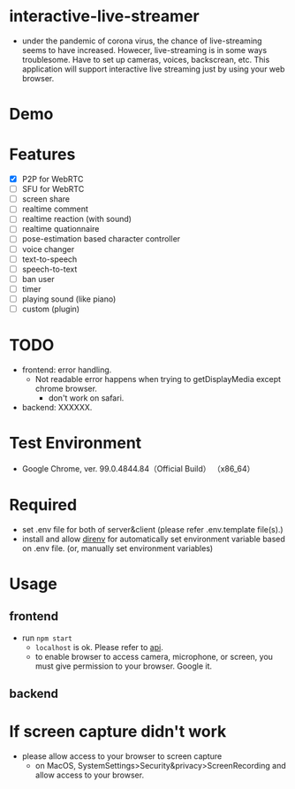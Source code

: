 # interactive-live-streamer
- under the pandemic of corona virus, the chance of live-streaming seems to have increased. Howecer, live-streaming is in some ways troublesome. Have to set up cameras, voices, backscrean, etc. This application will support interactive live streaming just by using your web browser.

# Demo

# Features
- [x] P2P for WebRTC
- [ ] SFU for WebRTC
- [ ] screen share
- [ ] realtime comment 
- [ ] realtime reaction (with sound)
- [ ] realtime quationnaire
- [ ] pose-estimation based character controller
- [ ] voice changer
- [ ] text-to-speech
- [ ] speech-to-text
- [ ] ban user 
- [ ] timer
- [ ] playing sound (like piano)
- [ ] custom (plugin)

# TODO
- frontend: error handling.
    - Not readable error happens when trying to getDisplayMedia except chrome browser.
        - don't work on safari.
- backend: XXXXXX. 

# Test Environment
- Google Chrome, ver. 99.0.4844.84（Official Build） （x86_64）

# Required
- set .env file for both of server&client (please refer .env.template file(s).)
- install and allow [direnv](https://github.com/direnv/direnv) for automatically set environment variable based on .env file. (or, manually set environment variables)

# Usage 
## frontend
- run ```npm start``` 
    - ```localhost``` is ok. Please refer to [api](https://developer.mozilla.org/en-US/docs/Web/API/MediaDevices/getUserMedia#privacy_and_security).
    - to enable browser to access camera, microphone, or screen, you must give permission to your browser. Google it.
## backend
    
# If screen capture didn't work
- please allow access to your browser to screen capture
    - on MacOS, SystemSettings>Security&privacy>ScreenRecording and allow access to your browser. 
